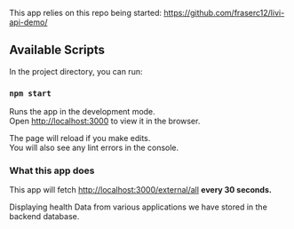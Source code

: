This app relies on this repo being started: https://github.com/fraserc12/livi-api-demo/

## Available Scripts

In the project directory, you can run:

### `npm start`

Runs the app in the development mode.\
Open [http://localhost:3000](http://localhost:3000) to view it in the browser.

The page will reload if you make edits.\
You will also see any lint errors in the console.

### What this app does

This app will fetch [http://localhost:3000/external/all](http://localhost:3000/external/all)
**every 30 seconds.**

Displaying health Data from various applications we have stored in the backend database.
